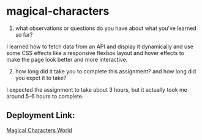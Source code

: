# magical-characters

  1. what observations or questions do you have about what you've learned so far? 

  I learned how to fetch data from an API and display it dynamically and use some CSS effects like a responsive flexbox layout and hover effects to make the page look better and more interactive.

  2. how long did it take you to complete this assignment? and how long did you expct it to take? 

  I expected the assignment to take about 3 hours, but it actually took me around 5-6 hours to complete.

## Deployment Link: 

[Magical Characters World]( https://linda061.github.io/magical-characters/)

